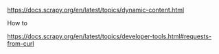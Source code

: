 https://docs.scrapy.org/en/latest/topics/dynamic-content.html

How to 

https://docs.scrapy.org/en/latest/topics/developer-tools.html#requests-from-curl